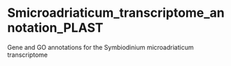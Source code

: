 # Smicroadriaticum_transcriptome_annotation_PLAST
Gene and GO annotations for the Symbiodinium microadriaticum transcriptome
